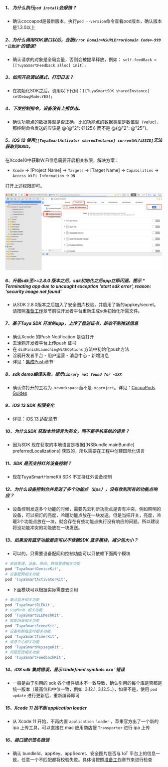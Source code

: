 ##### 1、 为什么执行`pod install`会报错？  

- 确认cocoapod是最新版本，执行`pod --version`命令查看pod版本，确认版本是1.3.0以上

##### 2、为什么调用SDK接口以后，会报`Error Domain=NSURLErrorDomain Code=-999 "已取消"`的错误? 

- 确认请求的对象是全局变量，否则会被提早释放，例如： `self.feedBack = [[TuyaSmartFeedback alloc] init];`

##### 3、如何开启调试模式，打印日志？

- 在初始化SDK之后，调用以下代码：`[[TuyaSmartSDK sharedInstance] setDebugMode:YES];`

##### 4、下发控制指令，设备没有上报状态。  

- 确认功能点的数据类型是否正确，比如功能点的数据类型是数值型（value），那控制命令发送的应该是 @{@"2": @(25)} 而不是 @{@"2": @"25"}。

##### 5、iOS 12 使用`[[TuyaSmartActivator sharedInstance] currentWifiSSID]`无法获取到SSID。

在Xcode10中获取WiFi信息需要开启相关权限，解决方案：

- `Xcode` -> [Project Name] -> `Targets` -> [Target Name] -> `Capabilities` -> `Access WiFi Information` -> `ON`

打开上述权限即可。

![](./images/ios-sdk-wifi-access.png)

##### 6、升级sdk至>=2.8.0 版本之后，sdk初始化之后app立即闪退。提示 ***\** Terminating app due to uncaught exception 'start sdk error', reason: 'security image not found'**

- 从SDK 2.8.0版本之后加入了安全图片校验，并启用了新的appkey/secret。请按照[准备工作](./Preparation.md)章节前往开发者平台重新生成sdk初始化所需文件。

##### 7、基于Tuya SDK 开发的app，上传了推送证书，却收不到推送信息

- 确认Xcode 的Push Notification 是否打开
- 去涂鸦开发者平台上传push 证书
- 在 `didFinishLaunchingWithOptions` 方法中初始化push方法
- 涂鸦开发者平台 - 用户运营 - 消息中心 - 新增消息
- 详见：[集成Push](./Push.md)章节

##### 8、sdk demo编译失败，提示`library not found for -XXX`

- 确认你打开的工程为`.xcworkspace`而不是`.xcproject`。详见：[CocoaPods Guides](https://guides.cocoapods.org/)


##### 9、iOS 13 SDK 权限变化
- 详见：[iOS 13 适配](./iOSAdaptation.md#ios-13-适配)章节

##### 10、为什么SDK 获取本地语言为英文，而不是手机系统的语言？

- 因为SDK 现在获取的本地语言是根据[[NSBundle mainBundle] preferredLocalizations] 获取的，所以需要在工程中创建国际化语言

##### 11、SDK 是否支持红外设备控制？

- 现在TuyaSmartHomeKit SDK 不支持红外设备控制

##### 12、为什么设备控制合并发送了多个功能点（dps），没有收到所有的功能点响应？

- 设备控制发送多个功能的时候，需要先去判断功能点是否有冲突，例如照明的设备，可以把灯的亮度，冷暖功能点放在一块发送。但是当把开关，亮度，冷暖3个功能点放在一块，就会存在有些功能点执行没有响应的问题。所以建议将没功能冲突的功能放在一块发送。

##### 13、如果没有蓝牙功能是否可以不依赖SDK 蓝牙模块，减少包大小？

- 可以的，只需要设备配网和控制功能可以只依赖下面两个模块

```ruby
# 家庭管理，设备，房间，群组管理相关功能
pod 'TuyaSmartDeviceKit',
# 设备配网相关功能
pod 'TuyaSmartActivatorKit',
```

- 下面模块可以根据实际需要去引用

```ruby
# 单点蓝牙相关功能
pod 'TuyaSmartBLEKit', 
# sigMesh 相关功能
pod 'TuyaSmartBLEMeshKit',
# 智能场景相关功能
pod 'TuyaSmartSceneKit', 
# 设备和群组定时相关功能
pod 'TuyaSmartTimerKit',
# 消息中心相关功能
pod 'TuyaSmartMessageKit',
# 问题反馈相关功能
pod 'TuyaSmartFeedbackKit',
```

##### 14、iOS sdk 集成错误，显示 Undefined symbols xxx`  错误

* 一般是由于引用的 sdk 各个组件版本不一致导致，确认引用的每个库是否都是统一版本（最高位和中位一致，例如: 3.12.1, 3.12.5..），如果不是，使用 `pod update` 进行更新后，重新编译即可

##### 15、Xcode 11 找不到 application loader

* 从 Xcode 11 开始，不再内置 `application loader` ，苹果官方出了一个新的 ipa 上传工具，可以直接在 mac 应用商店搜 `Transporter` 进行 ipa 上传

##### 16、接口提示签名错误

* 确认 bundleId、appKey、appSecret、安全图片是否与 IoT 平台上的信息一致，任意一个不匹配都将校验失败。具体请按照[准备工作](./Preparation.md)章节来进行检查


